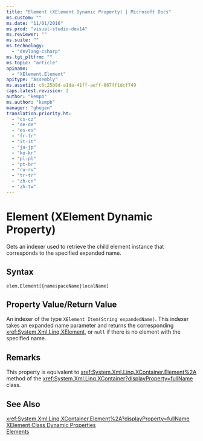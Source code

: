 ```yaml
---
title: "Element (XElement Dynamic Property) | Microsoft Docs"
ms.custom: ""
ms.date: "11/01/2016"
ms.prod: "visual-studio-dev14"
ms.reviewer: ""
ms.suite: ""
ms.technology: 
  - "devlang-csharp"
ms.tgt_pltfrm: ""
ms.topic: "article"
apiname: 
  - "XElement.Element"
apitype: "Assembly"
ms.assetid: c6c25b8d-a1da-41ff-aeff-867ff1dcf749
caps.latest.revision: 2
author: "kempb"
ms.author: "kempb"
manager: "ghogen"
translation.priority.ht: 
  - "cs-cz"
  - "de-de"
  - "es-es"
  - "fr-fr"
  - "it-it"
  - "ja-jp"
  - "ko-kr"
  - "pl-pl"
  - "pt-br"
  - "ru-ru"
  - "tr-tr"
  - "zh-cn"
  - "zh-tw"
---
```

# Element (XElement Dynamic Property)
Gets an indexer used to retrieve the child element instance that corresponds to the specified expanded name.  
  
## Syntax  
  
```  
elem.Element[{namespaceName}localName]  
```  
  
## Property Value/Return Value  
 An indexer of the type `XElement Item(String expandedName)`. This indexer takes an expanded name parameter and returns the corresponding <xref:System.Xml.Linq.XElement>, or `null` if there is no element with the specified name.  
  
## Remarks  
 This property is equivalent to <xref:System.Xml.Linq.XContainer.Element%2A> method of the <xref:System.Xml.Linq.XContainer?displayProperty=fullName> class.  
  
## See Also  
 <xref:System.Xml.Linq.XContainer.Element%2A?displayProperty=fullName>   
 [XElement Class Dynamic Properties](../designers/xelement-class-dynamic-properties.md)   
 [Elements](../designers/elements-xelement-dynamic-property.md)